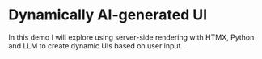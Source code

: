 # Dynamically AI-generated UI
In this demo I will explore using server-side rendering with HTMX, Python and LLM to create dynamic UIs based on user input.